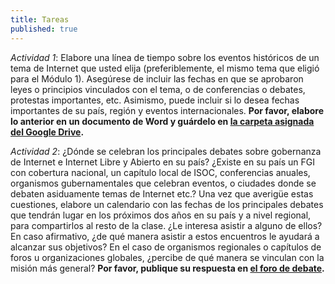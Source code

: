 ```yaml
---
title: Tareas
published: true
---
```


*Actividad 1*: Elabore una línea de tiempo sobre los eventos históricos de un tema de Internet que usted elija (preferiblemente, el mismo tema que eligió para el Módulo 1). Asegúrese de incluir las fechas en que se aprobaron leyes o principios vinculados con el tema, o de conferencias o debates, protestas importantes, etc. Asimismo, puede incluir si lo desea fechas importantes de su país, región y eventos internacionales. **Por favor, elabore lo anterior en un documento de Word y guárdelo en <a href="https://drive.google.com/open?id=0BwHOpDi7VlbbY0ZTLUhGWHUxczQ&authuser=0" target="_blank">la carpeta asignada del Google Drive</a>.**

*Actividad 2*: ¿Dónde se celebran los principales debates sobre gobernanza de Internet e Internet Libre y Abierto en su país? ¿Existe en su país un FGI con cobertura nacional, un capítulo local de ISOC, conferencias anuales, organismos gubernamentales que celebran eventos, o ciudades donde se debaten asiduamente temas de Internet etc.? Una vez que averigüe estas cuestiones, elabore un calendario con las fechas de los principales debates que tendrán lugar en los próximos dos años en su país y a nivel regional, para compartirlos al resto de la clase. ¿Le interesa asistir a alguno de ellos? En caso afirmativo, ¿de qué manera asistir a estos encuentros le ayudará a alcanzar sus objetivos? En el caso de organismos regionales o capítulos de foros u organizaciones globales, ¿percibe de qué manera se vinculan con la misión más general? **Por favor, publique su respuesta en <a href="http://discourse.p2pu.org/c/internet-abierto" target="_blank">el foro de debate</a>.**


